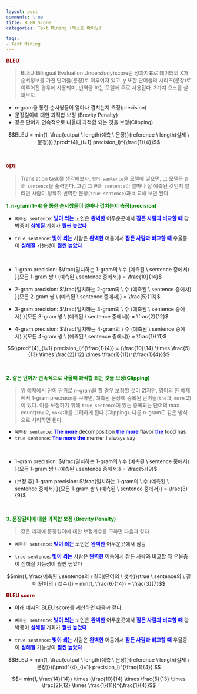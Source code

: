 ```yaml
---
layout: post
comments: true
title: BLEU Score
categories: Text Mining (텍스트 마이닝)

tags:
- Text Mining
---
```


**<span style='color:DarkRed'>BLEU</span>**

> BLEU(Bilingual Evaluation Understudy)score란 성과지표로 데이터의 X가 순서정보를 가진 단어들(문장)로 이루어져 있고, y 또한 단어들의 시리즈(문장)로 이루어진 경우에 사용되며, 번역을 하는 모델에 주로 사용된다. 3가지 요소를 살펴보자.
- n-gram을 통한 순서쌍들이 얼마나 겹치는지 측정(precision)
- 문장길이에 대한 과적합 보정 (Brevity Penalty)
- 같은 단어가 연속적으로 나올때 과적합 되는 것을 보정(Clipping)

$$BLEU = min(1, \frac{output \ length(예측 \ 문장)}{reference \ length(실제 \ 문장)})(\prod^{4}_{i=1} precision_i)^{\frac{1}{4}}$$


<br>

**<span style='color:DarkRed'>예제</span>**

> Translation task를 생각해보자. ```영어 sentence```을 모델에 넣으면, 그 모델은 ```한글 sentence```을 출력한다. 그럼 그 ```한글 sentence```이 얼마나 잘 예측된 것인지 알려면 사람이 정확히 번역한 문장(```true sentence```)과 비교해 보면 된다.


**<span style='color:green'> 1. n-gram(1~4)을 통한 순서쌍들이 얼마나 겹치는지 측정(precision)</span>**

- ```예측된 sentence```: **<span style='color:blue'>빛이 쐬는</span>** 노인은 **<span style='color:blue'>완벽한</span>** 어두운곳에서 **<span style='color:blue'>잠든 사람과 비교할 때</span>**  강박증이 **<span style='color:blue'>심해질</span>** 기회가 **<span style='color:blue'>훨씬 높았다</span>**

- ```true sentence```: **<span style='color:blue'>빛이 쐬는</span>** 사람은 **<span style='color:blue'>완벽한</span>** 어둠에서 **<span style='color:blue'>잠든 사람과 비교할 때</span>**  우울증이 **<span style='color:blue'>심해질</span>** 가능성이 **<span style='color:blue'>훨씬 높았다</span>**

<br>

- 1-gram precision: $\frac{일치하는 1-gram의 \ 수 (예측된 \ sentence 중에서) }{모든 1-gram 쌍 \ (예측된 \ sentence 중에서)} = \frac{10}{14}$

- 2-gram precision: $\frac{일치하는 2-gram의 \ 수 (예측된 \ sentence 중에서) }{모든 2-gram 쌍 \ (예측된 \ sentence 중에서)} = \frac{5}{13}$

- 3-gram precision: $\frac{일치하는 3-gram의 \ 수 (예측된 \ sentence 중에서) }{모든 3-gram 쌍 \ (예측된 \ sentence 중에서)} = \frac{2}{12}$

- 4-gram precision: $\frac{일치하는 4-gram의 \ 수 (예측된 \ sentence 중에서) }{모든 4-gram 쌍 \ (예측된 \ sentence 중에서)} = \frac{1}{11}$


$$(\prod^{4}_{i=1} precision_i)^{\frac{1}{4}} = (\frac{10}{14} \times  \frac{5}{13} \times \frac{2}{12} \times \frac{1}{11})^{\frac{1}{4}}$$

<br>

**<span style='color:green'> 2. 같은 단어가 연속적으로 나올때 과적합 되는 것을 보정(Clipping) </span>**

> 위 예제에서 단어 단위로 n-gram을 할 경우 보정할 것이 없지만, 영어의 한 예제에서 1-gram precision를 구하면, 예측된 문장에 중복된 단어들(```the```:3, ```more```:2)이 있다. 이를 보정하기 위해 ```true sentence```에 있는 중복되는 단어의 max count(```the```:2, ```more```:1)를 고려하게 된다.(Clipping). 다른 n-gram도 같은 방식으로 처리하면 된다.


- ```예측된 sentence```: **<span style='color:blue'>The more</span>** decomposition **<span style='color:blue'>the more</span>** flavor **<span style='color:blue'>the</span>** food has
- ```true sentence```: **<span style='color:blue'>The more the</span>** merrier I always say

<br>

- 1-gram precision: $\frac{일치하는 1-gram의 \ 수 (예측된 \ sentence 중에서) }{모든 1-gram 쌍 \ (예측된 \ sentence 중에서)} = \frac{5}{9}$

- (보정 후) 1-gram precision: $\frac{일치하는 1-gram의 \ 수 (예측된 \ sentence 중에서) }{모든 1-gram 쌍 \ (예측된 \ sentence 중에서)} = \frac{3}{9}$

<br>

**<span style='color:green'> 3. 문장길이에 대한 과적합 보정 (Brevity Penalty)</span>**
> 같은 예제에 문장길이에 대한 보정계수를 구하면 다음과 같다.

 
- ```예측된 sentence```: **<span style='color:blue'>빛이 쐬는</span>** 노인은 **<span style='color:blue'>완벽한</span>** 어두운곳에서 잠듬

- ```true sentence```: **<span style='color:blue'>빛이 쐬는</span>** 사람은 **<span style='color:blue'>완벽한</span>** 어둠에서 잠든 사람과 비교할 때 우울증이 심해질 가능성이 훨씬 높았다

$$min(1, \frac{예측된 \ sentence의 \ 길이(단어의 \ 갯수)}{true \ sentence의 \ 길이(단어의 \  갯수)}) = min(1, \frac{6}{14}) = \frac{3}{7}$$

**<span style='color:DarkRed'>BLEU score</span>**

- 아래 예시의 BLEU score를 계산하면 다음과 같다.

- ```예측된 sentence```: **<span style='color:blue'>빛이 쐬는</span>** 노인은 **<span style='color:blue'>완벽한</span>** 어두운곳에서 **<span style='color:blue'>잠든 사람과 비교할 때</span>**  강박증이 **<span style='color:blue'>심해질</span>** 기회가 **<span style='color:blue'>훨씬 높았다</span>**

- ```true sentence```: **<span style='color:blue'>빛이 쐬는</span>** 사람은 **<span style='color:blue'>완벽한</span>** 어둠에서 **<span style='color:blue'>잠든 사람과 비교할 때</span>**  우울증이 **<span style='color:blue'>심해질</span>** 가능성이 **<span style='color:blue'>훨씬 높았다</span>**

$$BLEU = min(1, \frac{output \ length(예측 \ 문장)}{reference \ length(실제 \ 문장)})(\prod^{4}_{i=1} precision_i)^{\frac{1}{4}} $$ 

$$= min(1, \frac{14}{14}) \times (\frac{10}{14} \times  \frac{5}{13} \times \frac{2}{12} \times \frac{1}{11})^{\frac{1}{4}}$$
